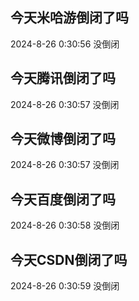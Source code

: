 ## 今天米哈游倒闭了吗

2024-8-26 0:30:56 没倒闭

## 今天腾讯倒闭了吗

2024-8-26 0:30:57 没倒闭

## 今天微博倒闭了吗

2024-8-26 0:30:57 没倒闭

## 今天百度倒闭了吗

2024-8-26 0:30:58 没倒闭

## 今天CSDN倒闭了吗

2024-8-26 0:30:59 没倒闭

